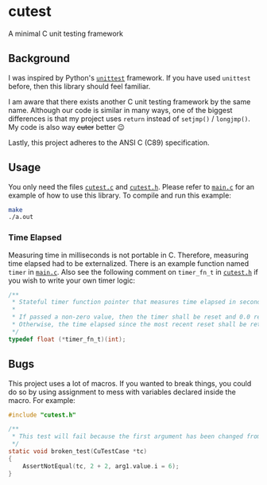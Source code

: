 # cutest

A minimal C unit testing framework

## Background

I was inspired by Python's [`unittest`](https://docs.python.org/3/library/unittest.html) framework. If you have used `unittest` before, then this library should feel familiar.

I am aware that there exists another C unit testing framework by the same name. Although our code is similar in many ways, one of the biggest differences is that my project uses `return` instead of `setjmp()` / `longjmp()`. My code is also way ~~cuter~~ better :wink:

Lastly, this project adheres to the ANSI C (C89) specification.

## Usage

You only need the files [`cutest.c`](cutest.c) and [`cutest.h`](cutest.h). Please refer to [`main.c`](main.c) for an example of how to use this library. To compile and run this example:

```sh
make
./a.out
```

### Time Elapsed

Measuring time in milliseconds is not portable in C. Therefore, measuring time elapsed had to be externalized. There is an example function named `timer` in [`main.c`](main.c). Also see the following comment on `timer_fn_t` in [`cutest.h`](cutest.h) if you wish to write your own timer logic:

```c
/**
 * Stateful timer function pointer that measures time elapsed in seconds.
 *
 * If passed a non-zero value, then the timer shall be reset and 0.0 returned.
 * Otherwise, the time elapsed since the most recent reset shall be returned.
 */
typedef float (*timer_fn_t)(int);
```

## Bugs

This project uses a lot of macros. If you wanted to break things, you could do so by using assignment to mess with variables declared inside the macro. For example:

```c
#include "cutest.h"

/**
 * This test will fail because the first argument has been changed from 4 to 6.
 */
static void broken_test(CuTestCase *tc)
{
    AssertNotEqual(tc, 2 + 2, arg1.value.i = 6);
}
```
